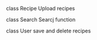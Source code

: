 class Recipe 
    Upload recipes 

class Search
    Searcj function 

class User 
    save and delete recipes